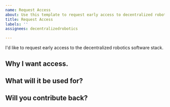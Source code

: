 ```yaml
---
name: Request Access
about: Use this template to request early access to decentralized robotics.
title: Request Access
labels: ''
assignees: decentralizedrobotics

---
```


I'd like to request early access to the decentralized robotics software stack.

## Why I want access.

## What will it be used for?

## Will you contribute back?
